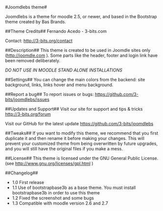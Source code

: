 #Joomdlebs theme#

Joomdlebs is a theme for moodle 2.5, or newer, and based in the Bootstrap theme created by Bas Brands.

##Theme Credits##
Fernando Acedo - 3-bits.com

Contact: http://3-bits.org/contact


##Description##
This theme is created to be used in Joomdle sites only (http://joomdle.com ). Some parts like the header, footer and login link have been removed deliberately. 

*DO NOT USE IN MOODLE STAND ALONE INSTALLATIONS*


##Settings##
You can change the main colors from the backend: site background, links, links hover and menu background.


##Report a bug##
To report issues or bugs:
https://github.com/3-bits/joomdlebs/issues


##Updates and Support##
Visit our site for support and tips & tricks
http://3-bits.org/forum

Visit our GitHub for the latest update
https://github.com/3-bits/joomdlebs


##Tweaks##
If you want to modify this theme, we recommend that you first duplicate it and then rename it before making your changes. 
This will prevent your customized theme from being overwritten by future upgrades, and you will still have the original files if you make a mess.


##License##
This theme is licensed under the GNU General Public License. (see http://www.gnu.org/licenses/gpl.html )


##Changelog##

- 1.0 First release
- 1.1 Use of bootstrapbase3b as a base theme. You must install bootstrapbase3b in order to use this theme
- 1.2 Fixed the screenshot and some bugs
- 1.3 Compatible with moodle version 2.6 and 2.7

